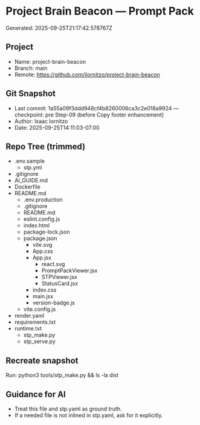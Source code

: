 # Project Brain Beacon — Prompt Pack
Generated: 2025-09-25T21:17:42.578767Z

## Project
- Name: project-brain-beacon
- Branch: main
- Remote: https://github.com/ilornitzo/project-brain-beacon

## Git Snapshot
- Last commit: 1a55a09f3ddd948cf4b8260006ca3c2e018a9924 — checkpoint: pre Step-09 (before Copy footer enhancement)
- Author: Isaac lornitzo
- Date: 2025-09-25T14:11:03-07:00

## Repo Tree (trimmed)
- .env.sample
    - stp.yml
- .gitignore
- AI_GUIDE.md
- Dockerfile
- README.md
  - .env.production
  - .gitignore
  - README.md
  - eslint.config.js
  - index.html
  - package-lock.json
  - package.json
    - vite.svg
    - App.css
    - App.jsx
      - react.svg
      - PromptPackViewer.jsx
      - STPViewer.jsx
      - StatusCard.jsx
    - index.css
    - main.jsx
    - version-badge.js
  - vite.config.js
- render.yaml
- requirements.txt
- runtime.txt
  - stp_make.py
  - stp_serve.py

## Recreate snapshot
Run: python3 tools/stp_make.py  &&  ls -la dist

## Guidance for AI
- Treat this file and stp.yaml as ground truth.
- If a needed file is not inlined in stp.yaml, ask for it explicitly.
